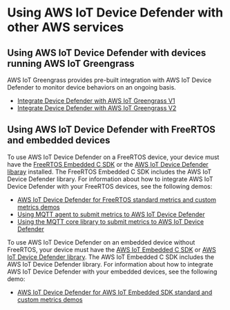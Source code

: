 # Using AWS IoT Device Defender with other AWS services<a name="dd-integration"></a>

## Using AWS IoT Device Defender with devices running AWS IoT Greengrass<a name="dd-gg-integration"></a>

AWS IoT Greengrass provides pre\-built integration with AWS IoT Device Defender to monitor device behaviors on an ongoing basis\.
+ [Integrate Device Defender with AWS IoT Greengrass V1](https://docs.aws.amazon.com/greengrass/v1/developerguide/device-defender-connector.html)
+ [Integrate Device Defender with AWS IoT Greengrass V2](https://docs.aws.amazon.com/greengrass/v2/developerguide/device-defender-component.html)

## Using AWS IoT Device Defender with FreeRTOS and embedded devices<a name="dd-integration-FreeRTOS"></a>

To use AWS IoT Device Defender on a FreeRTOS device, your device must have the [FreeRTOS Embedded C SDK](https://github.com/aws/amazon-freertos) or the [AWS IoT Device Defender libaray](https://docs.aws.amazon.com/embedded-csdk/latest/lib-ref/libraries/aws/device-defender-for-aws-iot-embedded-sdk/docs/doxygen/output/html/index.html) installed\. The FreeRTOS Embedded C SDK includes the AWS IoT Device Defender library\. For information about how to integrate AWS IoT Device Defender with your FreeRTOS devices, see the following demos:


+ [AWS IoT Device Defender for FreeRTOS standard metrics and custom metrics demos](https://freertos.org/iot-device-defender-demo/)
+ [Using MQTT agent to submit metrics to AWS IoT Device Defender](https://freertos.org/iot-device-defender/demo-with-mqtt-agent.html)
+ [Using the MQTT core library to submit metrics to AWS IoT Device Defender](https://docs.aws.amazon.com/freertos/latest/userguide/dd-demo.html)

To use AWS IoT Device Defender on an embedded device without FreeRTOS, your device must have the [AWS IoT Embedded C SDK](https://docs.aws.amazon.com/iot/latest/developerguide/iot-embedded-c-sdk.html) or [ AWS IoT Device Defender library](https://docs.aws.amazon.com/embedded-csdk/latest/lib-ref/libraries/aws/device-defender-for-aws-iot-embedded-sdk/docs/doxygen/output/html/index.html)\. The AWS IoT Embedded C SDK includes the AWS IoT Device Defender library\. For information about how to integrate AWS IoT Device Defender with your embedded devices, see the following demo:
+  [AWS IoT Device Defender for AWS IoT Embedded SDK standard and custom metrics demos](https://github.com/aws/aws-iot-device-sdk-embedded-C/blob/main/docs/doxygen/demos/defender_demo.dox)